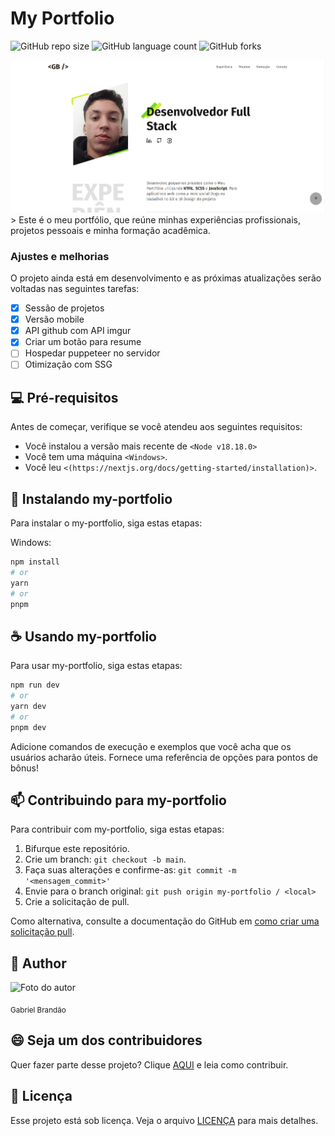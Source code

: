 # My Portfolio

![GitHub repo size](https://img.shields.io/github/repo-size/gabrielbrandaosales/my-portfolio?style=for-the-badge)
![GitHub language count](https://img.shields.io/github/languages/count/gabrielbrandaosales/my-portfolio?style=for-the-badge)
![GitHub forks](https://img.shields.io/github/forks/gabrielbrandaosales/my-portfolio?style=for-the-badge)
<!--![Bitbucket open issues](https://img.shields.io/bitbucket/issues/gabrielbrandaosales/my-portfolio?style=for-the-badge)
![Bitbucket open pull requests](https://img.shields.io/bitbucket/pr-raw/gabrielbrandaosales/my-portfolio?style=for-the-badge)-->

<a href='http://gabrielbrandao.vercel.app' target="_blank">
<img src="/public/site-image.png" alt="Exemplo imagem">
</a>  
> Este é o meu portfólio, que reúne minhas experiências profissionais, projetos pessoais e minha formação acadêmica.

### Ajustes e melhorias

O projeto ainda está em desenvolvimento e as próximas atualizações serão voltadas nas seguintes tarefas:

- [x] Sessão de projetos
- [x] Versão mobile
- [x] API github com API imgur
- [x] Criar um botão para resume
- [ ] Hospedar puppeteer no servidor
- [ ] Otimização com SSG 

## 💻 Pré-requisitos

Antes de começar, verifique se você atendeu aos seguintes requisitos:

- Você instalou a versão mais recente de `<Node v18.18.0>`
- Você tem uma máquina `<Windows>`.
- Você leu `<(https://nextjs.org/docs/getting-started/installation)>`.

## 🚀 Instalando my-portfolio

Para instalar o my-portfolio, siga estas etapas:

Windows:

```bash
npm install
# or
yarn
# or
pnpm
```

## ☕ Usando my-portfolio

Para usar my-portfolio, siga estas etapas:

```bash
npm run dev
# or
yarn dev
# or
pnpm dev
```

Adicione comandos de execução e exemplos que você acha que os usuários acharão úteis. Fornece uma referência de opções para pontos de bônus!

## 📫 Contribuindo para my-portfolio

Para contribuir com my-portfolio, siga estas etapas:

1. Bifurque este repositório.
2. Crie um branch: `git checkout -b main`.
3. Faça suas alterações e confirme-as: `git commit -m '<mensagem_commit>'`
4. Envie para o branch original: `git push origin my-portfolio / <local>`
5. Crie a solicitação de pull.

Como alternativa, consulte a documentação do GitHub em [como criar uma solicitação pull](https://help.github.com/en/github/collaborating-with-issues-and-pull-requests/creating-a-pull-request).

<!--## 🤝 Colaboradores

Agradecemos às seguintes pessoas que contribuíram para este projeto:

<table>
  <tr>
    <td align="center">
      <a href="#" title="defina o titulo do link">
        <img src="https://avatars3.githubusercontent.com/u/31936044" width="100px;" alt="Foto do Iuri Silva no GitHub"/><br>
        <sub>
          <b>Iuri Silva</b>
        </sub>
      </a>
    </td>
    <td align="center">
      <a href="#" title="defina o titulo do link">
        <img src="https://s2.glbimg.com/FUcw2usZfSTL6yCCGj3L3v3SpJ8=/smart/e.glbimg.com/og/ed/f/original/2019/04/25/zuckerberg_podcast.jpg" width="100px;" alt="Foto do Mark Zuckerberg"/><br>
        <sub>
          <b>Mark Zuckerberg</b>
        </sub>
      </a>
    </td>
    <td align="center">
      <a href="#" title="defina o titulo do link">
        <img src="https://miro.medium.com/max/360/0*1SkS3mSorArvY9kS.jpg" width="100px;" alt="Foto do Steve Jobs"/><br>
        <sub>
          <b>Steve Jobs</b>
        </sub>
      </a>
    </td>
  </tr>
</table> -->

## 🧑 Author

<img src='https://github.com/gabrielbrandaosales.png' alt='Foto do autor' width='100px'/>

<sub>Gabriel Brandão</sub> 

## 😄 Seja um dos contribuidores

Quer fazer parte desse projeto? Clique [AQUI](CONTRIBUTING.md) e leia como contribuir. 

## 📝 Licença

Esse projeto está sob licença. Veja o arquivo [LICENÇA](LICENSE.md) para mais detalhes.


